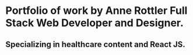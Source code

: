 # Portfolio of work by Anne Rottler Full Stack Web Developer and Designer.

## Specializing in healthcare content and React JS.
